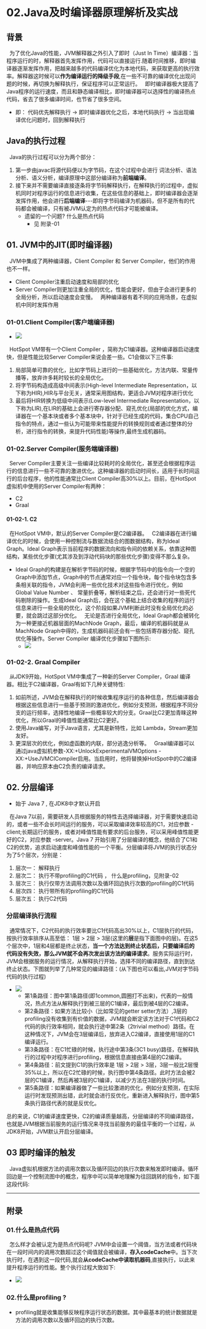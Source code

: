 # 02.Java及时编译器原理解析及实战
## 背景
&nbsp;&nbsp;为了优化Java的性能，JVM解释器之外引入了即时（Just In Time）编译器：当程序运行的时，解释器首先发挥作用，代码可以直接运行.随着时间推移，即时编译器逐渐发挥作用，把越来越多的代码编译优化为本地代码，来获取更高的执行效率。解释器这时候可以**作为编译运行的降级手段**,在一些不可靠的编译优化出现问题的时候，再切换为解释执行，保证程序可以正常运行。
&nbsp;&nbsp;即时编译器极大提高了Java程序的运行速度，而且和静态编译相比，即时编译器可以选择性的编译热点代码，省去了很多编译时间，也节省了很多空间。
   - 即： 代码优先解释执行  -> 即时编译器优化之后，本地代码执行 -> 当出现编译优化问题时，回到解释执行
## Java的执行过程
&nbsp;&nbsp;Java的执行过程可以分为两个部分：
1. 第一步由javac将源代码便以为字节码，在这个过程中会进行 词法分析、语法分析、语义分析，编译原理中这部分编译称为**前端编译**。
2. 接下来并不需要编译直接逐条将字节码解释执行，在解释执行的过程中，虚拟机同时对程序运行的信息进行收集，在这些信息的基础上，即时编译器会逐渐发挥作用，他会进行**后端编译**---即将字节码编译为机器码，但不是所有的代码都会被编译，只有被JVM认定为的热点代码才可能被编译。
    - 遗留的一个问题? 什么是热点代码
       + 见 附录-01
## 01. JVM中的JIT(即时编译器)
&nbsp;&nbsp;JVM中集成了两种编译器，Client Compiler 和 Server Compiler，他们的作用也不一样。
   - Client Compiler注重启动速度和局部的优化
   - Server Compiler则更加注重全局的优化，性能会更好，但由于会进行更多的全局分析，所以启动速度会变慢。
&nbsp;&nbsp;两种编译器有着不同的应用场景，在虚拟机中同时发挥作用
### 01-01.Client Compiler(客户端编译器)
- <img src="./images/JIT-002.png">
&nbsp;&nbsp;HotSpot VM带有一个Client Compiler ，简称为C1编译器。这种编译器启动速度快，但是性能比较Server Compiler来说会差一些。C1会做以下三件事:
1. 局部简单可靠的优化，比如字节码上进行的一些基础优化，方法内联、常量传播等，放弃许多耗时较长的全局优化。
2. 将字节码构造成高级中间表示(High-level Intermediate Representation，以下称为HIR),HIR与平台无关，通常采用图结构，更适合JVM对程序进行优化
3. 最后将HIR转换为低级中间表示(Low-level Intermediate Representation，以下称为LIR),在LIR的基础上会进行寄存器分配、窥孔优化(局部的优化方式，编译器在一个基本块或者多个基本块中，针对于已经生成的代码，集合CPU自己指令的特点，通过一些认为可能带来性能提升的转换规则或者通过整体的分析，进行指令的转换，来提升代码性能)等操作,最终生成机器码。

### 01-02.Server Compiler(服务端编译器)
&nbsp;&nbsp;Server Compiler主要关注一些编译比较耗时的全局优化，甚至还会根据程序运行的信息进行一些不可靠的激进优化。这种编译器的启动时间长，适用于长时间运行的后台程序，他的性能通常比Client Compiler高30%以上。目前，在HotSpot虚拟机中使用的Server Compiler有两种：
- C2
- Graal
#### 01-02-1. C2
&nbsp;&nbsp;在HotSpot VM中，默认的Server Compiler是C2编译器。
&nbsp;&nbsp;C2编译器在进行编译优化的时候，会使用一种控制流与数据流结合的图数据结构，称为Ideal Graph。Ideal Graph表示当前程序的数据流向和指令间的依赖关系，依靠这种图结构，某些优化步骤(尤其涉及到浮动代码块的那些优化步骤)变得不那么复杂。
+ Ideal Graph的构建是在解析字节码的时候，根据字节码中的指令向一个空的Graph中添加节点，Graph中的节点通常对应一个指令块，每个指令块包含多条相关联的指令，JVM会利用一些优化技术对这些指令进行优化，例如 Global Value Number 、 常量折叠等，解析结束之后，还会进行对一些死代码剔除的操作。生成Ideal Graph后，会在这个基础上结合收集的程序的运行信息来进行一些全局的优化，这个阶段如果JVM判断此时没有全局优化的必要，就会跳过这部分优化。
&nbsp;&nbsp;无论是否进行全局优化，Ideal Graph都会被转化为一种更接近机器层面的MachNode Graph，最后，编译的机器码就是从MachNode Graph中得的，生成机器码前还会有一些包括寄存器分配、窥孔优化等操作。Server Compiler 编译优化步骤如下图所示:
   - <img src="./images/JIT-003.png">
### 01-02-2. Graal Compiler
&nbsp;&nbsp;从JDK9开始，HotSpot VM中集成了一种新的Server Compiler，Graal 编译器。相比于C2编译器，Graal有如下几种关键特性:
1. 如前所述，JVM会在解释执行的时候收集程序运行的各种信息，然后编译器会根据这些信息进行一些基于预测的激进优化，例如分支预测，根据程序不同分支的运行频率，选择性地编译一些概率较大的分支。Graal比C2更加青睐这种优化，所以Graal的峰值性能通常比C2更好。
2. 使用Java编写，对于Java语言，尤其是新特性，比如 Lambda，Stream更加友好。
3. 更深层次的优化，例如虚函数的内联，部分逃逸分析等。
&nbsp;&nbsp;Graal编译器可以通过java虚拟机参数-XX:+UnlockExperimentalVMOptions -XX:+UseJVMCICompiler启用。当启用时，他将替换掉HotSpot中的C2编译器，并响应原本由C2负责的编译请求。

## 02. 分层编译
+ 始于 Java 7 , 在JDK8中才默认开启

&nbsp;&nbsp;在Java 7以前，需要研发人员根据服务的特性去选择编译器，对于需要快速启动的，或者一些不会长时间运行的服务，可以采取编译效率较高的C1，对应参数 -client;长期运行的服务，或者对峰值性能有要求的后台服务，可以采用峰值性能更好的C2，对应参数 -server。Java 7 开始引用了分层编译的概念，他结合了C1和C2的优势，追求启动速度和峰值性能的一个平衡。分层编译将JVM的执行状态分为了5个层次，分别是：
1. 层次一： 解释执行
2. 层次二： 执行不带profiling的C1代码 ， 什么是profiling，见附录-02
3. 层次三： 执行仅带方法调用次数以及循环回边执行次数的profiling的C1代码
4. 层次四： 执行带所有的profiling的C1代码
5. 层次五： 执行C2代码

### 分层编译执行流程
&nbsp;&nbsp;通常情况下，C2代码的执行效率要比C1代码高出30%以上，C1层执行的代码，按执行效率排序从高至低： 1层 > 2层 > 3层(这里的**层**是指下面图中的层)。在这5个层次中，1层和4层都是终止状态，**当一个方法达到终止状态后，只要编译后的代码没有失效，那么JVM就不会再次发出该方法的编译请求**。服务实际运行时，JVM会根据服务的运行情况，从解释执行开始，选择不同的编译路径，直到到达终止状态。下图就列举了几种常见的编译路径：(从下图也可以看出,JVM对字节码代码的执行过程)
- <img src="./images/JIT-004.webp"/>

   - 第1条路径：图中第1条路径(即1common,圆圈打不出来)，代表的一般情况，热点方法从解释执行到被三层的C1编译，最后到被4层的C2编译。
   - 第2条路径：如果方法比较小（比如常见的getter setter方法）,3层的profiling没有收集到有价值的数据，JVM就会断定该方法对于C1代码和C2代码的执行效率相同，就会执行途中第2条（2trivial method）路径。在这种情况下，JVM会在3层编译后，放弃进入C2编译，直接使用1层的C1编译运行。
   - 第3条路径：在C1忙碌的时候，执行途中第3条(3C1 busy)路径，在解释执行的过程中对程序进行profiling，根据信息直接由第4层的C2编译。
   - 第4条路径：前文提到C1的执行效率是 1层 > 2层 > 3层，3层一般比2层慢35%以上，所以在C2忙碌的时候，执行图中第4条路径。此时方法会被2层的C1编译，然后再被3层的C1编译，以减少方法在3层的执行时间。
   - 第5条路径：如果编译器做了一些比较激进的优化，例如分支预测，在实际运行时发现预测出错，此时就会进行反优化，重新进入解释执行，图中第5条执行路径代表的就是反优化。

总的来说，C1的编译速度更快，C2的编译质量越高，分层编译的不同编译路径，也就是JVM根据当前服务的运行情况来寻找当前服务的最佳平衡的一个过程，从JDK8开始，JVM默认开启分层编译。
## 03 即时编译的触发
&nbsp;&nbsp;Java虚拟机根据方法的调用次数以及循环回边的执行次数来触发即时编译。循环回边是一个控制流图中的概念，程序中可以简单地理解为往回跳转的指令，如下面这段代码:


-----------------------------------------
## 附录
### 01.什么是热点代码
&nbsp;&nbsp;怎么样才会被认定为是热点代码呢? JVM中会设置一个阈值，当方法或者代码块在一段时间内的调用次数超过这个阈值就会被编译，**存入codeCache**中。当下次执行时，在遇到这一段代码,就会**从codeCache中读取机器码**,直接执行，以此来提升程序运行的性能。整个执行过程大致如下:
  - <img src="./images/JIT-001.png"/>

### 02.什么是profiling ?
- profiling就是收集能够反映程序运行状态的数据。其中最基本的统计数据就是方法的调用次数以及循环回边的执行次数。  
